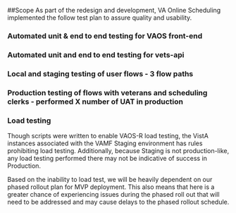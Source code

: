 ##Scope
As part of the redesign and development, VA Online Scheduling implemented the follow test plan to assure quality and usability.

### Automated unit & end to end testing for VAOS front-end

### Automated unit and end to end testing for vets-api
### Local and staging testing of user flows - 3 flow paths
### Production testing of flows with veterans and scheduling clerks - performed X number of UAT in production
### Load testing
Though scripts were written to enable VAOS-R load testing, the VistA instances associated with the VAMF Staging environment has rules prohibiting load testing.  Additionally, because Staging is not production-like, any load testing performed there may not be indicative of success in Production.

Based on the inability to load test, we will be heavily dependent on our phased rollout plan for MVP deployment. This also means that here is a greater chance of experiencing issues during the phased roll out that will need to be addressed and may cause delays to the phased rollout schedule.  
